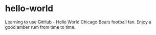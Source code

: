# hello-world
Learning to use GitHub - Hello World
Chicago Bears football fan. Enjoy a good amber rum from time to time.
